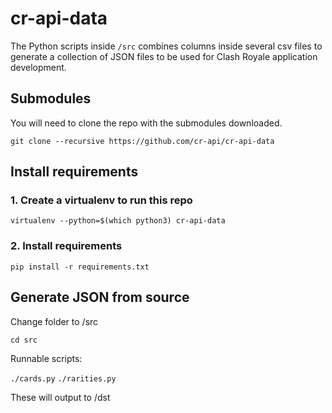 # cr-api-data

The Python scripts inside `/src` combines columns inside several csv files to generate a collection of JSON files to be used for Clash Royale application development.

## Submodules

You will need to clone the repo with the submodules downloaded.

```git clone --recursive https://github.com/cr-api/cr-api-data```

## Install requirements

### 1. Create a virtualenv to run this repo

```virtualenv --python=$(which python3) cr-api-data```

### 2. Install requirements

```pip install -r requirements.txt```

## Generate JSON from source

Change folder to /src

```cd src```

Runnable scripts:

`./cards.py`
`./rarities.py`

These will output to /dst



